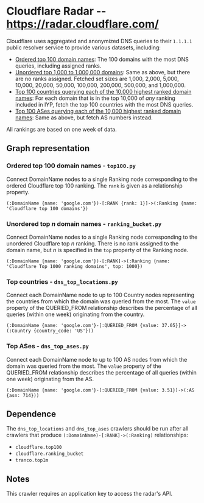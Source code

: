 # Cloudflare Radar -- https://radar.cloudflare.com/ 

Cloudflare uses aggregated and anonymized DNS queries to their `1.1.1.1` public resolver service to
provide various datasets, including:

- [Ordered top 100 domain
  names](https://developers.cloudflare.com/radar/investigate/domain-ranking-datasets/): The 100
  domains with the most DNS queries, including assigned ranks.
- [Unordered top 1,000 to 1,000,000
  domains](https://developers.cloudflare.com/radar/investigate/domain-ranking-datasets/): Same as
  above, but there are no ranks assigned. Fetched set sizes are 1,000, 2,000, 5,000, 10,000, 20,000,
  50,000, 100,000, 200,000, 500,000, and 1,000,000.
- [Top 100 countries querying each of the 10,000 highest ranked domain
  names](https://developers.cloudflare.com/radar/investigate/dns/#top-locations): For each domain
  that is in the top 10,000 of *any* ranking included in IYP, fetch the top 100 countries with the
  most DNS queries.
- [Top 100 ASes querying each of the 10,000 highest ranked domain
  names](https://developers.cloudflare.com/api/operations/radar_get__top_ases): Same as above, but
  fetch AS numbers instead.
  
All rankings are based on one week of data.

## Graph representation

### Ordered top 100 domain names - `top100.py`

Connect DomainName nodes to a single Ranking node corresponding to the ordered Cloudflare top 100
ranking. The `rank` is given as a relationship property.

```Cypher
(:DomainName {name: 'google.com'})-[:RANK {rank: 1}]->(:Ranking {name: 'Cloudflare top 100 domains'})
```

### Unordered top *n* domain names - `ranking_bucket.py`

Connect DomainName nodes to a single Ranking node corresponding to the unordered Cloudflare top *n*
ranking. There is no rank assigned to the domain name, but *n* is specified in the `top` property of
the Ranking node.

```Cypher
(:DomainName {name: 'google.com'})-[:RANK]->(:Ranking {name: 'Cloudflare Top 1000 ranking domains', top: 1000})
```

### Top countries - `dns_top_locations.py`

Connect each DomainName node to up to 100 Country nodes representing the countries from which the
domain was queried from the most. The `value` property of the QUERIED_FROM relationship describes
the percentage of all queries (within one week) originating from the country.

```Cypher
(:DomainName {name: 'google.com'}-[:QUERIED_FROM {value: 37.05}]->(:Country {country_code: 'US'}))
```

### Top ASes - `dns_top_ases.py`

Connect each DomainName node to up to 100 AS nodes  from which the domain was queried from the most.
The `value` property of the QUERIED_FROM relationship describes the percentage of all queries
(within one week) originating from the AS.

```Cypher
(:DomainName {name: 'google.com'}-[:QUERIED_FROM {value: 3.51}]->(:AS {asn: 714}))
```

## Dependence

The `dns_top_locations` and `dns_top_ases` crawlers should be run after all crawlers that produce
`(:DomainName)-[:RANK]->(:Ranking)` relationships:

- `cloudflare.top100`
- `cloudflare.ranking_bucket`
- `tranco.top1m`

## Notes

This crawler requires an application key to access the radar's API.
